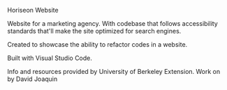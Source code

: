 Horiseon Website

Website for a marketing agency. With codebase that follows accessibility standards that'll make the site optimized for search engines.

Created to showcase the ability to refactor codes in a website.

Built with Visual Studio Code.

Info and resources provided by University of Berkeley Extension.
Work on by David Joaquin